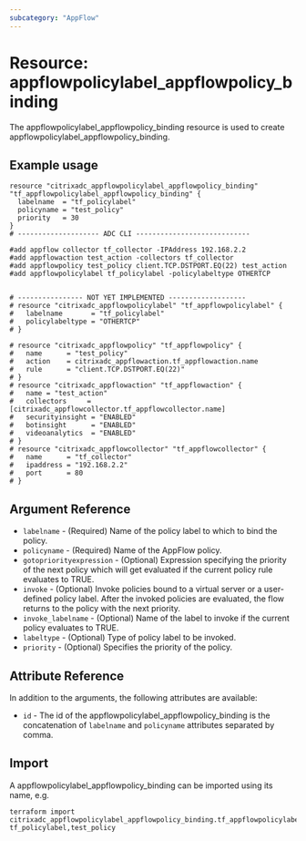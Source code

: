 ```yaml
---
subcategory: "AppFlow"
---
```


# Resource: appflowpolicylabel_appflowpolicy_binding

The appflowpolicylabel_appflowpolicy_binding resource is used to create appflowpolicylabel_appflowpolicy_binding.


## Example usage

```hcl
resource "citrixadc_appflowpolicylabel_appflowpolicy_binding" "tf_appflowpolicylabel_appflowpolicy_binding" {
  labelname  = "tf_policylabel"
  policyname = "test_policy"
  priority   = 30
}
# -------------------- ADC CLI ----------------------------

#add appflow collector tf_collector -IPAddress 192.168.2.2
#add appflowaction test_action -collectors tf_collector
#add appflowpolicy test_policy client.TCP.DSTPORT.EQ(22) test_action
#add appflowpolicylabel tf_policylabel -policylabeltype OTHERTCP


# ---------------- NOT YET IMPLEMENTED -------------------
# resource "citrixadc_appflowpolicylabel" "tf_appflowpolicylabel" {
#   labelname       = "tf_policylabel"
#   policylabeltype = "OTHERTCP"
# }

# resource "citrixadc_appflowpolicy" "tf_appflowpolicy" {
#   name      = "test_policy"
#   action    = citrixadc_appflowaction.tf_appflowaction.name
#   rule      = "client.TCP.DSTPORT.EQ(22)"
# }
# resource "citrixadc_appflowaction" "tf_appflowaction" {
#   name = "test_action"
#   collectors     = [citrixadc_appflowcollector.tf_appflowcollector.name]
#   securityinsight = "ENABLED"
#   botinsight      = "ENABLED"
#   videoanalytics  = "ENABLED"
# }
# resource "citrixadc_appflowcollector" "tf_appflowcollector" {
#   name      = "tf_collector"
#   ipaddress = "192.168.2.2"
#   port      = 80
# }
```


## Argument Reference

* `labelname` - (Required) Name of the policy label to which to bind the policy.
* `policyname` - (Required) Name of the AppFlow policy.
* `gotopriorityexpression` - (Optional) Expression specifying the priority of the next policy which will get evaluated if the current policy rule evaluates to TRUE.
* `invoke` - (Optional) Invoke policies bound to a virtual server or a user-defined policy label. After the invoked policies are evaluated, the flow returns to the policy with the next priority.
* `invoke_labelname` - (Optional) Name of the label to invoke if the current policy evaluates to TRUE.
* `labeltype` - (Optional) Type of policy label to be invoked.
* `priority` - (Optional) Specifies the priority of the policy.


## Attribute Reference

In addition to the arguments, the following attributes are available:

* `id` - The id of the appflowpolicylabel_appflowpolicy_binding is the concatenation of `labelname` and `policyname` attributes separated by comma.


## Import

A appflowpolicylabel_appflowpolicy_binding can be imported using its name, e.g.

```shell
terraform import citrixadc_appflowpolicylabel_appflowpolicy_binding.tf_appflowpolicylabel_appflowpolicy_binding tf_policylabel,test_policy